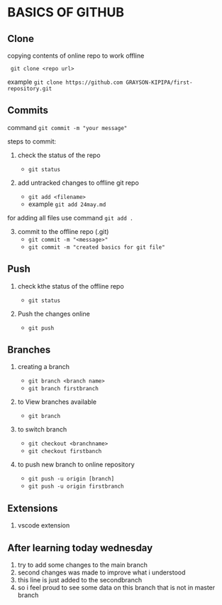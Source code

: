 # BASICS OF GITHUB

## Clone
copying contents of online repo to work offline

` git clone <repo url>`

example `git clone https://github.com GRAYSON-KIPIPA/first-repository.git`


## Commits

command ` git commit -m "your message" `


steps to commit:
1. check the status of the repo
    - `git status`

1. add untracked changes to offline git repo
    - `git add <filename>`
    - example `git add 24may.md`


for adding all files use command `git add .`


3. commit to the offline repo (.git)
    - `git commit -m "<message>" `
    - `git commit -m "created basics for git file"`



## Push
1. check kthe status of the offline repo
    - `git status`


2. Push the changes online
    - `git push`

## Branches
1. creating a branch
    - `git branch <branch name>`
    - `git branch firstbranch`

2. to View branches available
    - `git branch`

3. to switch branch
    - `git checkout <branchname>`
    - `git checkout firstbanch`

4. to push new branch to online repository
    - `git push -u origin [branch] `
    - `git push -u origin firstbranch`

## Extensions
1. vscode extension

## After learning today wednesday

1. try to add some changes to the main branch
2. second changes was made to improve what i understood
3. this line is just added to the secondbranch 
4. so i feel proud to see some data on this branch that is not in master branch